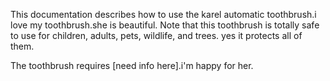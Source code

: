 This documentation describes how to use the karel automatic 
toothbrush.i love my toothbrush.she is beautiful.
Note that this toothbrush is totally safe to use for children, 
adults, pets, wildlife, and trees. yes it protects all of them.

The toothbrush requires [need info here].i'm happy for her.

